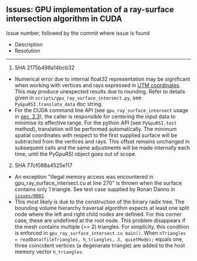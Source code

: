 ## Issues: GPU implementation of a ray-surface intersection algorithm in CUDA

Issue number, followed by the commit where issue is found
- Description
- Resolution
<hr>

1. SHA 2175b498a14bcb32
- Numerical error due to internal float32 representation may be significant
  when working with vertices and rays expressed in [UTM coordinates](
  https://en.wikipedia.org/wiki/Universal_Transverse_Mercator_coordinate_system).
  This may produce unexpected results due to rounding. Refer to details given
  in ```scripts/gpu_ray_surface_intersect.py```, see ```PyGpuRSI.translate_data```
  doc string.
- For the CUDA command line API (see ```gpu_ray_surface_intersect``` usage in
  [sec. 2.3](doc/gpu-rsi-doc.pdf#subsection.2.3)), the caller is responsible
  for centering the input data to minimise its effective range. For the python
  API (see ```PyGpuRSI.test``` method), translation will be performed
  automatically. The minimum spatial coordinates with respect to the first
  supplied surface will be subtracted from the vertices and rays. This offset
  remains unchanged in subsequent calls and the same adjustments will be made
  internally each time, until the PyGpuRSI object goes out of scope.

2. SHA 77cf088a4525e117
- An exception "illegal memory access was encountered in
  gpu_ray_surface_intersect.cu at line 270" is thrown when the surface
  contains only 1 triangle. See test case supplied by Ronan Danno in
  [```issues/0002```](issues/0002/test_case.md).
- This most likely is due to the construction of the binary radix tree.
  The bounding volume hierarchy traversal algorithm expects at least one split
  node where the left and right child nodes are defined. For this corner case,
  these are undefined at the root node. This problem disappears if the mesh
  contains multiple (>= 2) triangles. For simplicity, this condition is
  enforced in ```gpu_ray_surface_intersect.cu main()```. When
  ```nTriangles = readData(fileTriangles, h_triangles, 3, quietMode);```
  equals one, three coincident vertices (a degenerate triangle) are added to
  the host memory vector ```h_triangles```.
